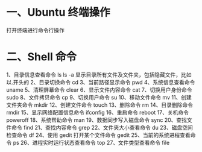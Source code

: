 # 一、Ubuntu 终端操作

打开终端进行命令行操作


# 二、Shell 命令

1、目录信息查看命令 ls
ls -a 显示目录所有文件及文件夹，包括隐藏文件，比如以.开头的
2、目录切换命令 cd
3、当前路径显示命令 pwd
4、系统信息查看命令 uname
5、清理屏幕命令 clear
6、显示文件内容命令 cat
7、切换用户身份命令 sudo
8、文件拷贝命令 cp
9、切换用户命令 su
10、移动文件命令 mv
11、创建文件夹命令 mkdir
12、创建文件命令 touch
13、删除命令 rm
14、目录删除命令 rmdir
15、显示网络配置信息命令 ifconfig
16、重启命令 reboot
17、关机命令 poweroff
18、系统帮助命令 man
19、数据同步写入磁盘命令 sync
20、查找文件命令 find
21、查找内容命令 grep
22、文件夹大小查看命令 du
23、磁盘空间检查命令 df
24、使用 gedit 打开某个文件命令 gedit
25、当前的系统进程查看命令 ps
26、进程实时运行状态查看命令 top
27、文件类型查看命令 file